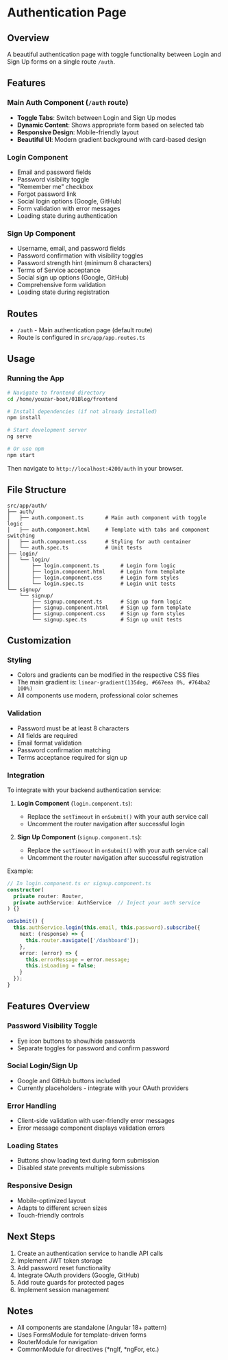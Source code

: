 # Authentication Page

## Overview
A beautiful authentication page with toggle functionality between Login and Sign Up forms on a single route `/auth`.

## Features

### Main Auth Component (`/auth` route)
- **Toggle Tabs**: Switch between Login and Sign Up modes
- **Dynamic Content**: Shows appropriate form based on selected tab
- **Responsive Design**: Mobile-friendly layout
- **Beautiful UI**: Modern gradient background with card-based design

### Login Component
- Email and password fields
- Password visibility toggle
- "Remember me" checkbox
- Forgot password link
- Social login options (Google, GitHub)
- Form validation with error messages
- Loading state during authentication

### Sign Up Component
- Username, email, and password fields
- Password confirmation with visibility toggles
- Password strength hint (minimum 8 characters)
- Terms of Service acceptance
- Social sign up options (Google, GitHub)
- Comprehensive form validation
- Loading state during registration

## Routes

- `/auth` - Main authentication page (default route)
- Route is configured in `src/app/app.routes.ts`

## Usage

### Running the App

```bash
# Navigate to frontend directory
cd /home/youzar-boot/01Blog/frontend

# Install dependencies (if not already installed)
npm install

# Start development server
ng serve

# Or use npm
npm start
```

Then navigate to `http://localhost:4200/auth` in your browser.

## File Structure

```
src/app/auth/
├── auth/
│   ├── auth.component.ts       # Main auth component with toggle logic
│   ├── auth.component.html     # Template with tabs and component switching
│   ├── auth.component.css      # Styling for auth container
│   └── auth.spec.ts            # Unit tests
├── login/
│   └── login/
│       ├── login.component.ts       # Login form logic
│       ├── login.component.html     # Login form template
│       ├── login.component.css      # Login form styles
│       └── login.spec.ts            # Login unit tests
└── signup/
    └── signup/
        ├── signup.component.ts      # Sign up form logic
        ├── signup.component.html    # Sign up form template
        ├── signup.component.css     # Sign up form styles
        └── signup.spec.ts           # Sign up unit tests
```

## Customization

### Styling
- Colors and gradients can be modified in the respective CSS files
- The main gradient is: `linear-gradient(135deg, #667eea 0%, #764ba2 100%)`
- All components use modern, professional color schemes

### Validation
- Password must be at least 8 characters
- All fields are required
- Email format validation
- Password confirmation matching
- Terms acceptance required for sign up

### Integration
To integrate with your backend authentication service:

1. **Login Component** (`login.component.ts`):
   - Replace the `setTimeout` in `onSubmit()` with your auth service call
   - Uncomment the router navigation after successful login

2. **Sign Up Component** (`signup.component.ts`):
   - Replace the `setTimeout` in `onSubmit()` with your auth service call
   - Uncomment the router navigation after successful registration

Example:
```typescript
// In login.component.ts or signup.component.ts
constructor(
  private router: Router,
  private authService: AuthService  // Inject your auth service
) {}

onSubmit() {
  this.authService.login(this.email, this.password).subscribe({
    next: (response) => {
      this.router.navigate(['/dashboard']);
    },
    error: (error) => {
      this.errorMessage = error.message;
      this.isLoading = false;
    }
  });
}
```

## Features Overview

### Password Visibility Toggle
- Eye icon buttons to show/hide passwords
- Separate toggles for password and confirm password

### Social Login/Sign Up
- Google and GitHub buttons included
- Currently placeholders - integrate with your OAuth providers

### Error Handling
- Client-side validation with user-friendly error messages
- Error message component displays validation errors

### Loading States
- Buttons show loading text during form submission
- Disabled state prevents multiple submissions

### Responsive Design
- Mobile-optimized layout
- Adapts to different screen sizes
- Touch-friendly controls

## Next Steps

1. Create an authentication service to handle API calls
2. Implement JWT token storage
3. Add password reset functionality
4. Integrate OAuth providers (Google, GitHub)
5. Add route guards for protected pages
6. Implement session management

## Notes

- All components are standalone (Angular 18+ pattern)
- Uses FormsModule for template-driven forms
- RouterModule for navigation
- CommonModule for directives (*ngIf, *ngFor, etc.)

